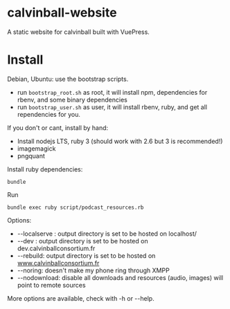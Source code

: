 # calvinball-website
A static website for calvinball built with VuePress.

# Install

Debian, Ubuntu: use the bootstrap scripts.
- run `bootstrap_root.sh` as root, it will install npm, dependencies for rbenv, and some binary dependencies
- run `bootstrap_user.sh` as user, it will install rbenv, ruby, and get all rependencies for you.

If you don't or cant, install by hand:

- Install nodejs LTS, ruby 3 (should work with 2.6 but 3 is recommended!)
- imagemagick
- pngquant 


Install ruby dependencies:
```
bundle
```

Run
```
bundle exec ruby script/podcast_resources.rb
```

Options:

- --localserve : output directory is set to be hosted on localhost/
- --dev : output directory is set to be hosted on dev.calvinballconsortium.fr
- --rebuild: output directory is set to be hosted on www.calvinballconsortium.fr
- --noring: doesn't make my phone ring through XMPP
- --nodownload: disable all downloads and resources (audio, images) will point to remote sources

More options are available, check with -h or --help.
